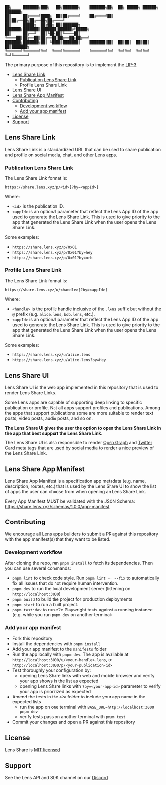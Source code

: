 ```

██╗     ███████╗███╗   ██╗███████╗    ███████╗██╗  ██╗ █████╗ ██████╗ ███████╗
██║     ██╔════╝████╗  ██║██╔════╝    ██╔════╝██║  ██║██╔══██╗██╔══██╗██╔════╝
██║     █████╗  ██╔██╗ ██║███████╗    ███████╗███████║███████║██████╔╝█████╗
██║     ██╔══╝  ██║╚██╗██║╚════██║    ╚════██║██╔══██║██╔══██║██╔══██╗██╔══╝
███████╗███████╗██║ ╚████║███████║    ███████║██║  ██║██║  ██║██║  ██║███████╗
╚══════╝╚══════╝╚═╝  ╚═══╝╚══════╝    ╚══════╝╚═╝  ╚═╝╚═╝  ╚═╝╚═╝  ╚═╝╚══════╝

```

The primary purpose of this repository is to implement the [LIP-3](https://github.com/lens-protocol/LIPs/pull/6).

- [Lens Share Link](#lens-share-link)
  - [Publication Lens Share Link](#publication-lens-share-link)
  - [Profile Lens Share Link](#profile-lens-share-link)
- [Lens Share UI](#lens-share-ui)
- [Lens Share App Manifest](#lens-share-app-manifest)
- [Contributing](#contributing)
  - [Development workflow](#development-workflow)
  - [Add your app manifest](#add-your-app-manifest)
- [License](#license)
- [Support](#support)

## Lens Share Link

Lens Share Link is a standardized URL that can be used to share publication and profile on social media, chat, and other Lens apps.

### Publication Lens Share Link

The Lens Share Link format is:

```
https://share.lens.xyz/p/<id>[?by=<appId>]

```

Where:

- `<id>` is the publication ID.
- `<appId>` is an optional parameter that reflect the Lens App ID of the app used to generate the Lens Share Link. This is used to give priority to the app that generated the Lens Share Link when the user opens the Lens Share Link.

Some examples:

- `https://share.lens.xyz/p/0x01`
- `https://share.lens.xyz/p/0x01?by=hey`
- `https://share.lens.xyz/p/0x01?by=orb`

### Profile Lens Share Link

The Lens Share Link format is:

```
https://share.lens.xyz/u/<handle>[?by=<appId>]
```

Where:

- `<handle>` is the profile handle inclusive of the `.lens` suffix but without the `@` prefix (e.g. `alice.lens`, `bob.lens`, etc.).
- `<appId>` is an optional parameter that reflect the Lens App ID of the app used to generate the Lens Share Link. This is used to give priority to the app that generated the Lens Share Link when the user opens the Lens Share Link.

Some examples:

- `https://share.lens.xyz/u/alice.lens`
- `https://share.lens.xyz/u/alice.lens?by=Hey`

## Lens Share UI

Lens Share UI is the web app implemented in this repository that is used to render Lens Share Links.

Some Lens apps are capable of supporting deep linking to specific publication or profile. Not all apps support profiles and publications. Among the apps that support publications some are more suitable to render text posts, video posts, audio posts, and so on.

**The Lens Share UI gives the user the option to open the Lens Share Link in the app that best support the Lens Share Link.**

The Lens Share UI is also responsible to render [Open Graph](https://ogp.me/) and [Twitter Card](https://developer.twitter.com/en/docs/twitter-for-websites/cards/overview/markup) meta tags that are used by social media to render a nice preview of the Lens Share Link.

## Lens Share App Manifest

Lens Share App Manifest is a specification app metadata (e.g. name, description, routes, etc.) that is used by the Lens Share UI to show the list of apps the user can choose from when opening an Lens Share Link.

Every App Manifest MUST be validated with the JSON Schema: https://share.lens.xyz/schemas/1.0.0/app-manifest

## Contributing

We encourage all Lens apps builders to submit a PR against this repository with the app manifest(s) that they want to be listed.

### Development workflow

After cloning the repo, run `pnpm install` to fetch its dependencies. Then you can use several commands:

- `pnpm lint` to check code style. Run `pnpm lint -- --fix` to automatically fix all issues that do not require human intervention.
- `pnpm dev` to run the local development server (listening on `http://localhost:3000`)
- `pnpm build` to build the project for production deployments
- `pnpm start` to run a built project.
- `pnpm test:dev` to run e2e Playwright tests against a running instance (e.g. while you run `pnpm dev` on another terminal)

### Add your app manifest

- Fork this repository
- Install the dependencies with `pnpm install`
- Add your app manifest to the `manifests` folder
- Run the app locally with `pnpm dev`. The app is available at `http://localhost:3000/u/<your-handle>.lens`, or `http://localhost:3000/p/<your-publication-id>`
- Test thoroughly your configuration by:
  - opening Lens Share links with web and mobile browser and verify your app shows in the list as expected
  - opening Lens Share links with `?by=<your-app-id>` parameter to verify your app is prioritized as expected
- Amend the tests in the `e2e` folder to include your app name in the expected lists
  - run the app on one terminal with `BASE_URL=http://localhost:3000 pnpm dev`
  - verify tests pass on another terminal with `pnpm test`
- Commit your changes and open a PR against this repository

## License

Lens Share is [MIT licensed](./LICENSE)

## Support

See the Lens API and SDK channel on our [Discord](https://discord.gg/lensprotocol)
